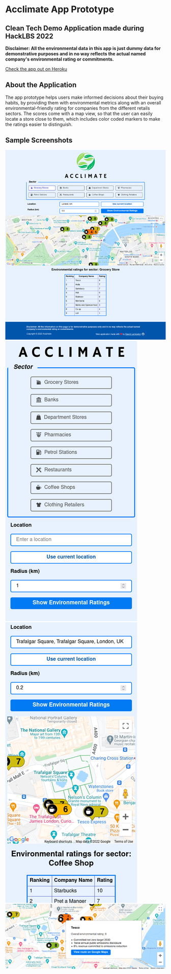 # Acclimate App Prototype

## Clean Tech Demo Application made during HackLBS 2022

**Disclaimer: All the environmental data in this app is just dummy data for demonstrative purposes and in no way reflects the actual named company's environmental rating or commitments.**

[Check the app out on Heroku](https://acclimate.herokuapp.com)

## About the Application

The app prototype helps users make informed decisions about their buying habits, by providing them with environmental metrics along with an overall environmental-friendly rating for companies from the different retails sectors. The scores come with a map view, so that the user can easily locate a store close to them, which includes color coded markers to make the ratings easier to distinguish.

## Sample Screenshots

![Screenshot 1](/docs/screenshots/screenshot1.png)
![Screenshot 2](/docs/screenshots/screenshot2.png)
![Screenshot 4](/docs/screenshots/screenshot4.png)
![Screenshot 5](/docs/screenshots/screenshot5.png)
